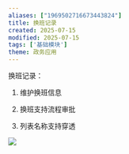```yaml
---
aliases: ["1969502716673443824"]
title: 换班记录
created: 2025-07-15
modified: 2025-07-15
tags: ['基础模块']
theme: 政务应用
---
```


换班记录：

1.  维护换班信息

2.  换班支持流程审批

3.  列表名称支持穿透

![](92078217c4a535a2dac89e96598b28ab.jpg)